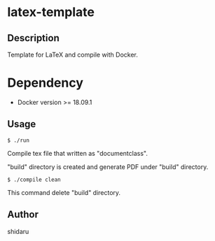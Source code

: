 # latex-template
## Description
Template for LaTeX and compile with Docker.

# Dependency
 - Docker version >= 18.09.1

## Usage
```
$ ./run
```

Compile tex file that written as "documentclass".

"build" directory is created and generate PDF under "build" directory.

```
$ ./compile clean
```

This command delete "build" directory.

## Author
shidaru
